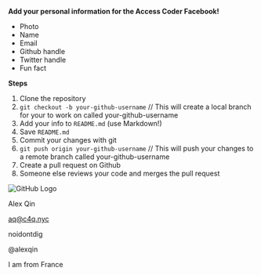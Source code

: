 **Add your personal information for the Access Coder Facebook!**

* Photo
* Name
* Email
* Github handle
* Twitter handle
* Fun fact

**Steps**

1. Clone the repository
2. `git checkout -b your-github-username` // This will create a local branch for your to work on called your-github-username
3. Add your info to `README.md` (use Markdown!)
4. Save `README.md`
5. Commit your changes with git
6. `git push origin your-github-username` // This will push your changes to a remote branch called your-github-username
7. Create a pull request on Github
8. Someone else reviews your code and merges the pull request 


![GitHub Logo](https://www.google.com/url?sa=i&rct=j&q=&esrc=s&source=images&cd=&cad=rja&uact=8&ved=0CAcQjRw&url=https%3A%2F%2Ftwitter.com%2Falexqin&ei=PEfzVN3DCNDisAT73IBw&bvm=bv.87269000,d.cWc&psig=AFQjCNH62GL3iu2BGRinDw8wIwhWQ5JRRw&ust=1425316025623266)

Alex Qin

aq@c4q.nyc

noidontdig

@alexqin

I am from France

